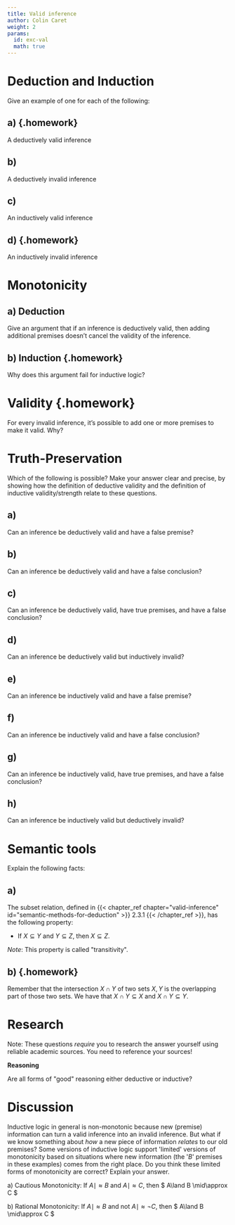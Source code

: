 ```yaml
---
title: Valid inference
author: Colin Caret
weight: 2
params: 
  id: exc-val
  math: true
---
```


# Deduction and Induction

Give an example of one for each of the following:

## a) {.homework}

A deductively valid inference

## b) 

A deductively invalid inference

## c) 

An inductively valid inference

## d) {.homework}

An inductively invalid inference

# Monotonicity

## a) Deduction

Give an argument that if an inference is deductively valid, then adding
additional premises doesn’t cancel the validity of the inference.

## b) Induction {.homework}

Why does this argument fail for inductive logic?

# Validity {.homework}

For every invalid inference, it’s possible to add one or more premises to make it
valid. Why? 

# Truth-Preservation

Which of the following is possible? Make your answer clear and precise, by
showing how the definition of deductive validity and the definition of inductive
validity/strength relate to these questions.

## a) 

Can an inference be deductively valid and have a false premise?

## b) 

Can an inference be deductively valid and have a false conclusion?

## c) 

Can an inference be deductively valid, have true premises, and have a false conclusion?

## d) 

Can an inference be deductively valid but inductively invalid?

## e) 

Can an inference be inductively valid and have a false premise?

## f) 

Can an inference be inductively valid and have a false conclusion?

## g) 

Can an inference be inductively valid, have true premises, and have a false conclusion?

## h) 

Can an inference be inductively valid but deductively invalid?

# Semantic tools

Explain the following facts:

## a) 

The subset relation, defined in {{< chapter_ref chapter="valid-inference" id="semantic-methods-for-deduction" >}}
2.3.1 {{< /chapter_ref >}}, has the following property:

+ If $X\subseteq Y$ and $Y\subseteq Z$, then $X\subseteq Z$.

_Note_: This property is called "transitivity".

## b) {.homework}

Remember that the intersection $X\cap Y$ of two sets $X,Y$ is the overlapping
part of those two sets. We have that $X\cap Y\subseteq X$ and $X\cap Y\subseteq
Y$.

# Research

Note: These questions _require_ you to research the answer yourself using reliable academic sources. You need to reference your sources!

**Reasoning**

Are all forms of "good" reasoning either deductive or inductive?

# Discussion

Inductive logic in general is non-monotonic because new (premise) information can turn a valid inference into an invalid inference. But what if we know something about _how_ a new piece of information _relates_ to our old premises? Some versions of inductive logic support 'limited' versions of monotonicity based on situations where new information (the '$B$' premises in these examples) comes from the right place. Do you think these limited forms of monotonicity are correct? Explain your answer.

a) Cautious Monotonicity: If $A \mid\approx B$ and $A \mid\approx C$, then $ A\land B \mid\approx C $

b) Rational Monotonicity: If $A \mid\approx B$ and not $A \mid\approx \neg C$, then $ A\land B \mid\approx C $
